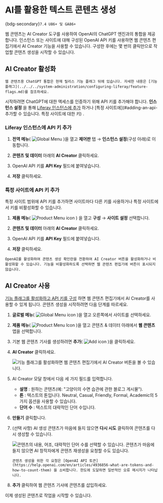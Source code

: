 # AI를 활용한 텍스트 콘텐츠 생성

{bdg-secondary}`7.4 U86+ 및 GA86+`

웹 콘텐츠는 AI Creator 도구를 사용하여 OpenAI의 ChatGPT 엔진과의 통합을 제공합니다. 인스턴스 또는 사이트에 대해 구성된 OpenAI API 키를 사용하면 웹 콘텐츠 편집기에서 AI Creator 기능을 사용할 수 있습니다. 구성한 후에는 몇 번의 클릭만으로 작업할 콘텐츠 생성을 시작할 수 있습니다.

## AI Creator 활성화

```{important}
웹 콘텐츠용 ChatGPT 통합은 현재 릴리스 기능 플래그 뒤에 있습니다. 자세한 내용은 [기능 플래그](../../../system-administration/configuring-liferay/feature-flags.md)를 참조하세요.
```

시작하려면 ChatGPT에 대한 액세스를 인증하기 위해 API 키를 추가해야 합니다. **인스턴스 설정** 을 통해 [Liferay 인스턴스에 추가](#adding-an-api-key-to-a-liferay-instance) 하거나 [특정 사이트에](#adding-an-api- 추가할 수 있습니다. 특정 사이트에 대한 키) .

### Liferay 인스턴스에 API 키 추가

1. **전역 메뉴**( ![Global Menu](../../../images/icon-applications-menu.png) )을 열고 **제어판** 탭 &rarr; **인스턴스 설정**(구성 아래)로 이동합니다.

1. **콘텐츠 및 데이터** 아래의 **AI Creator** 클릭하세요.

1. OpenAI API 키를 **API Key** 필드에 붙여넣습니다.

1. **저장** 클릭하세요.

### 특정 사이트에 API 키 추가

특정 사이트 범위에 API 키를 추가하면 사이트마다 다른 키를 사용하거나 특정 사이트에서 키를 비활성화할 수 있습니다.

1. **제품 메뉴**( ![Product Menu icon](../../../images/icon-product-menu.png) ) 을 열고 **구성** &rarr; **사이트 설정** 선택합니다.

1. **콘텐츠 및 데이터** 아래의 **AI Creator** 클릭하세요.

1. OpenAI API 키를 **API Key** 필드에 붙여넣습니다.

1. **저장** 클릭하세요.

```{note}
OpenAI를 활성화하여 콘텐츠 생성 확인란을 전환하여 AI Creator 버튼을 활성화하거나 비활성화할 수 있습니다. 기능을 비활성화하도록 선택하면 웹 콘텐츠 편집기에 버튼이 표시되지 않습니다.
```

## AI Creator 사용

[기능 플래그를 활성화하고 API 키를 구성](#enabling-ai-creator) 하면 웹 콘텐츠 편집기에서 AI Creator를 사용할 수 있게 됩니다. 콘텐츠 생성을 시작하려면 다음 단계를 따르세요.

1. **글로벌 메뉴**( ![Global Menu icon](../../../images/icon-applications-menu.png) )을 열고 오른쪽에서 사이트를 선택하세요.

1. **제품 메뉴**( ![Product Menu Icon](../../../images/icon-product-menu.png) )을 열고 콘텐츠 & 데이터 아래에서 **웹 콘텐츠** 앱을 선택합니다.

1. 기본 웹 콘텐츠 기사를 생성하려면 **추가**( ![Add icon](../../../images/icon-add.png) )을 클릭하세요.

1. **AI Creator** 클릭하세요.
   
   ![기능 플래그를 활성화하면 웹 콘텐츠 편집기에서 AI Creator 버튼을 볼 수 있습니다.](./generating-text-content-using-ai/images/01.png)

1. AI Creator 모달 창에서 다음 세 가지 필드를 입력합니다.

   * **설명** : 원하는 콘텐츠(예: "고양이의 수면 습관에 관한 블로그 게시물").
   * **톤** : 텍스트의 톤입니다. Neutral, Casual, Friendly, Formal, Academic의 5가지 옵션을 사용할 수 있습니다.
   * **단어 수** : 텍스트의 대략적인 단어 수입니다.

1. **만들기** 클릭합니다.

1. (선택 사항) AI 생성 콘텐츠가 마음에 들지 않으면 **다시 시도** 클릭하여 콘텐츠를 다시 생성할 수 있습니다.
   
   ![콘텐츠의 내용, 어조, 대략적인 단어 수를 선택할 수 있습니다. 콘텐츠가 마음에 들지 않으면 AI 창작자에게 콘텐츠 재생성을 요청할 수도 있습니다.](./generating-text-content-using-ai/images/02.png) 

    ```{important}
    콘텐츠 생성을 위한 각 요청은 [OpenAI API 토큰](https://help.openai.com/en/articles/4936856-what-are-tokens-and-how-to-count-them) 을 소비합니다. 한도에 도달하면 일반적인 오류 메시지가 나타납니다.
    ```

1. **추가** 클릭하여 웹 콘텐츠 기사에 콘텐츠를 삽입하세요.

이제 생성된 콘텐츠로 작업을 시작할 수 있습니다.
